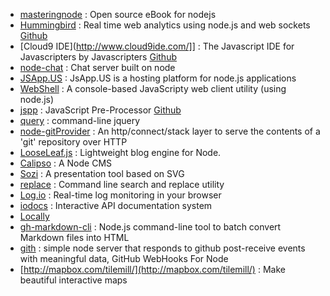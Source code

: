* [masteringnode](https://github.com/visionmedia/masteringnode) : Open source eBook for nodejs 
* [Hummingbird](http://projects.nuttnet.net/hummingbird/) : Real time web analytics using node.js and web sockets [Github](https://github.com/mnutt/hummingbird)
* [Cloud9 IDE](http://www.cloud9ide.com/]] : The Javascript IDE for Javascripters by Javascripters [Github](https://github.com/ajaxorg/cloud9)
* [node-chat](https://github.com/scottgonzalez/node-chat) : Chat server built on node
* [JSApp.US](http://jsapp.us/) : JsApp.US is a hosting platform for node.js applications
* [WebShell](https://github.com/fictivekin/webshell) : A console-based JavaScripty web client utility (using node.js)
* [jspp](http://jspp.io/) : JavaScript Pre-Processor [Github](https://github.com/mikeal/jspp)
* [query](https://github.com/visionmedia/query) : command-line jquery
* [node-gitProvider](https://github.com/TooTallNate/node-gitProvider) : An http/connect/stack layer to serve the contents of a 'git' repository over HTTP
* [LooseLeaf.js](http://looseleafjs.org/) : Lightweight blog engine for Node.
* [Calipso](http://calip.so/) : A Node CMS
* [Sozi](https://github.com/senshu/Sozi) : A presentation tool based on SVG
* [replace](https://github.com/harthur/replace) : Command line search and replace utility 
* [Log.io](http://logio.org/) : Real-time log monitoring in your browser
* [iodocs](https://github.com/mashery/iodocs) : Interactive API documentation system 
* [Locally](https://github.com/rhiokim/locally)
* [gh-markdown-cli](https://github.com/millermedeiros/gh-markdown-cli) : Node.js command-line tool to batch convert Markdown files into HTML
* [gith](https://github.com/danheberden/gith) : simple node server that responds to github post-receive events with meaningful data, GitHub WebHooks For Node
* [http://mapbox.com/tilemill/](http://mapbox.com/tilemill/) : Make beautiful interactive maps